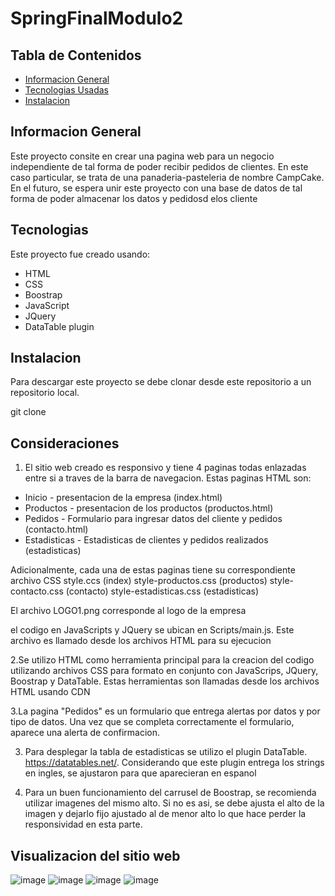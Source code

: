 # SpringFinalModulo2
## Tabla de Contenidos
* [Informacion General](#InfoGral)
* [Tecnologias Usadas](#Tecnologias)
* [Instalacion](#Instalacion)



<a name="InfoGral"></a>
## Informacion General 
Este proyecto consite en crear una pagina web para un negocio independiente de tal forma de poder recibir pedidos de clientes. 
En este caso particular, se trata de una panaderia-pasteleria de nombre CampCake.
En el futuro, se espera unir este proyecto con una base de datos de tal forma de poder almacenar los datos y pedidosd elos cliente

<a name="Tecnologias"></a>
## Tecnologias
Este proyecto fue creado usando:
* HTML
* CSS
* Boostrap
* JavaScript
* JQuery
* DataTable plugin

<a name="Instalacion"></a>
## Instalacion
Para descargar este proyecto se debe clonar desde este repositorio a un repositorio local.

git clone 


## Consideraciones

1. El sitio web creado es responsivo y tiene 4 paginas todas enlazadas entre si a traves de la barra de navegacion. Estas paginas HTML son:
* Inicio - presentacion de la empresa (index.html)
* Productos - presentacion de los productos (productos.html)
* Pedidos - Formulario para ingresar datos del cliente y pedidos (contacto.html)
* Estadisticas - Estadisticas de clientes y pedidos realizados (estadisticas)

Adicionalmente, cada una de estas paginas tiene su correspondiente archivo CSS
    style.ccs (index)
    style-productos.css (productos)
    style-contacto.css (contacto)
    style-estadisticas.css (estadisticas)

El archivo LOGO1.png corresponde al logo de la empresa

el codigo en JavaScripts y JQuery se ubican en Scripts/main.js. Este archivo es llamado desde los archivos HTML para su ejecucion
    
2.Se utilizo HTML como herramienta principal para la creacion del codigo utilizando archivos CSS para formato en conjunto con JavaScrips, JQuery, Boostrap y DataTable. Estas herramientas son llamadas desde los archivos HTML usando CDN

3.La pagina "Pedidos" es un formulario que entrega alertas por datos y por tipo de datos. Una vez que se completa correctamente el formulario, aparece una alerta de confirmacion.

3. Para desplegar la tabla de estadisticas se utilizo el plugin DataTable. https://datatables.net/. Considerando que este plugin entrega los strings en ingles, se ajustaron para que aparecieran en espanol

4. Para un buen funcionamiento del carrusel de Boostrap, se recomienda utilizar imagenes del mismo alto. Si no es asi, se debe ajusta el alto de la imagen y dejarlo fijo ajustado al de menor alto lo que hace perder la responsividad en esta parte.

## Visualizacion del sitio web
![image](https://user-images.githubusercontent.com/99301347/153718537-06c6ce1f-00cf-45ed-9460-52f8c606e2f3.png)
![image](https://user-images.githubusercontent.com/99301347/153718564-b28cc154-52f0-4cd9-aa8a-ea23b763074d.png)
![image](https://user-images.githubusercontent.com/99301347/153718585-e1aab1fc-2ca2-4c3e-9489-e2dbf1125cdc.png)
![image](https://user-images.githubusercontent.com/99301347/153718607-d85fca0b-2aec-4ea0-b71e-9b675088b7b8.png)



